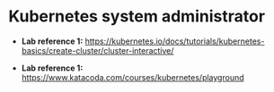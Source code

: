 # Kubernetes system administrator

- **Lab reference 1:** https://kubernetes.io/docs/tutorials/kubernetes-basics/create-cluster/cluster-interactive/

- **Lab reference 1:** https://www.katacoda.com/courses/kubernetes/playground
